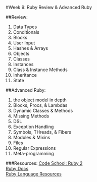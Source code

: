 #Week 9: Ruby Review & Advanced Ruby

##Review:
1. Data Types
2. Conditionals
3. Blocks
4. User Input
5. Hashes & Arrays
6. Objects
7. Classes
8. Instances
9. Class & Instance Methods
10. Inheritance
11. State


##Advanced Ruby:
1. the object model in depth
2. Blocks, Procs, & Lambdas
3. Dynamic Classes & Methods
4. Missing Methods
5. DSL
6. Exception Handling
7. Symbols, THreads, & Fibers
8. Modules & Mixins
9. Files
10. Regular Expressions
11. Meta-programming


###Resources:
[Code School: Ruby 2](http://www.codeschool.com/courses/ruby-bits-part-2)<br>
[Ruby Docs](http://ruby-doc.org/)<br>
[Ruby Language Resources](http://www.ruby-lang.org/en/documentation/)<br>
